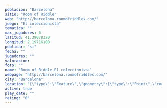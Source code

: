```yaml
---
poblacion: "Barcelona"
sitio: "Room of Riddle"
web: "http://barcelona.roomofriddles.com/"
juego: "El coleccionista"
tematica: ""
max_jugadores: 6
latitud: 41.39078320
longitud: 2.19716100
publicar: "si"
fecha: ""
jugadores: ""
valoracion: 
foto: ""
name: "Room of Riddle-El coleccionista"
webpage: "http://barcelona.roomofriddles.com/"
city: "Barcelona"
location: "{\"type\":\"Feature\",\"geometry\":{\"type\":\"Point\",\"coordinates\":[2.197161,41.3907832]}}"
active: true
play_date: ""
rating: "0"
---
```

